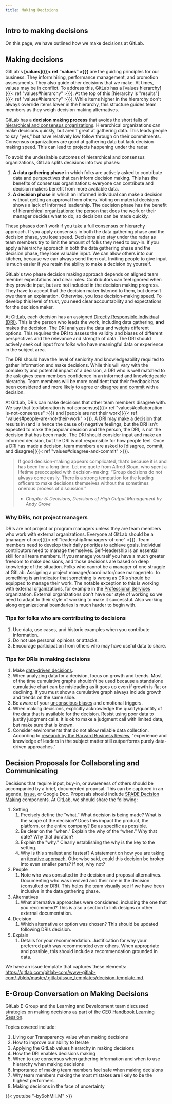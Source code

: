 ```yaml
---
title: Making Decisions
---
```


## Intro to making decisions

On this page, we have outlined how we make decisions at GitLab.

## Making decisions

GitLab's **[values]({{< ref "values" >}})** are the guiding principles for our business. They inform hiring, performance management, and promotion assessments. They also guide other decisions that we make. At times, values may be in conflict. To address this, GitLab has a [values hierarchy]({{< ref "values#hierarchy" >}}). At the top of this [hierarchy is "results"]({{< ref "values#hierarchy" >}}). While items higher in the hierarchy don't always override items lower in the hierarchy, this structure guides team members as they weigh decision making alternatives.

GitLab has a **decision making process** that avoids the short falls of [hierarchical and consensus organizations](/handbook/company/culture/all-remote/management/#separating-decision-gathering-from-decision-making). Hierarchical organizations can make decisions quickly, but aren't great at gathering data. This leads people to say "yes," but have relatively low follow through on their commitments. Consensus organizations are good at gathering data but lack decision making speed. This can lead to projects happening under the radar.

To avoid the undesirable outcomes of hierarchical and consensus organizations, GitLab splits decisions into two phases:

1. **A data gathering phase** in which folks are actively asked to contribute data and perspectives that can inform decision making. This has the benefits of consensus organizations: everyone can contribute and decision makers benefit from more available data.
1. **A decision phase** in which an informed individual can make a decision without getting an approval from others. Voting on material decisions shows a lack of informed leadership. The decision phase has the benefit of hierarchical organizations: the person that does the work or their manager decides what to do, so decisions can be made quickly.

These phases don't work if you take a full consensus or hierarchy approach. If you apply consensus in both the data gathering phase and the decision phase, you lose speed. Decisions also stay under the radar as team members try to limit the amount of folks they need to buy-in. If you apply a hierarchy approach in both the data gathering phase and the decision phase, they lose valuable input. We can allow others into our kitchen, because we can always send them out. Inviting people to give input is much easier if you retain the ability to make a decision by yourself.

GitLab's two phase decision making approach depends on aligned team member expectations and clear roles. Contributors can feel ignored when they provide input, but are not included in the decision making progress. They have to accept that the decision maker listened to them, but doesn’t owe them an explanation. Otherwise, you lose decision-making speed. To develop this level of trust, you need clear accountability and expectations for the decision maker.

At GitLab, each decision has an assigned [Directly Responsible Individual (DRI)](/handbook/people-group/directly-responsible-individuals/). This is the person who leads the work, including data gathering, **and** makes the decision. The DRI analyzes the data and weighs different options. This requires the DRI to assess the validity and biases of different perspectives and the relevance and strength of data. The DRI should actively seek out input from folks who have meaningful data or experience in the subject area.

The DRI should have the level of seniority and knowledgeability required to gather information and make decisions. While this will vary with the complexity and potential impact of a decision, a DRI who is well matched to the ask gives team members confidence in an informed and knowledgeable hierarchy. Team members will be more confident that their feedback has been considered and more likely to agree or [disagree and commit](/handbook/values/#disagree-and-commit) with a decision.

At GitLab, DRIs can make decisions that other team members disagree with. We say that [collaboration is not consensus]({{< ref "values#collaboration-is-not-consensus" >}}) and [people are not their work]({{< ref "values#people-are-not-their-work" >}}). A DRI may make a decision that results in (and is hence the cause of) negative feelings, but the DRI isn't expected to make the popular decision and the person, the DRI, is not the decision that has been made. The DRI should consider input and make an informed decision, but the DRI is not responsible for how people feel. Once a DRI has made a decision, team members are asked to [disagree, commit, and disagree]({{< ref "values#disagree-and-commit" >}}).

> If good decision-making appears complicated, that’s because it is and has been for a long time. Let me quote from Alfred Sloan, who spent a lifetime preoccupied with decision-making: “Group decisions do not always come easily. There is a strong temptation for the leading officers to make decisions themselves without the sometimes onerous process of discussion.”
>
>
> - *Chapter 5: Decisions, Decisions of High Output Management by Andy Grove*

### Why DRIs, not project managers

DRIs are not project or program managers unless they are team members who work with external organizations. Everyone at GitLab should be a [manager of one]({{< ref "leadership#managers-of-one" >}}). Team members need to develop their daily priorities to achieve goals. Individual contributors need to manage themselves. Self-leadership is an essential skill for all team members. If you manage yourself you have a much greater freedom to make decisions, and those decisions are based on deep knowledge of the situation. Folks who cannot be a manager of one struggle at GitLab. Assigning a project manager/coordinator/case manager/etc. to something is an indicator that something is wrong as DRIs should be equipped to manage their work. The notable exception to this is working with external organizations, for example in the [Professional Services](https://about.gitlab.com/services/) organization. External organizations don't have our style of working so we need to adapt to their style of working to make it successful. Also working along organizational boundaries is much harder to begin with.

### Tips for folks who are contributing to decisions

1. Use data, use cases, and historic examples when you contribute information.
1. Do not use personal opinions or attacks.
1. Encourage participation from others who may have useful data to share.

### Tips for DRIs in making decisions

1. Make [data-driven decisions](https://online.hbs.edu/blog/post/data-driven-decision-making).
1. When analyzing data for a decision, focus on growth and trends. Most of the time cumulative graphs shouldn't be used because a standalone cumulative chart can be misleading as it goes up even if growth is flat or declining. If you must show a cumulative graph always include growth and trends on the same slide.
1. Be aware of your [unconscious biases](/handbook/company/culture/inclusion/unconscious-bias/) and emotional triggers.
1. When making decisions, explicitly acknowledge the quality/quantity of the data that is available for the decision. Resist using poor data to justify judgment calls. It is ok to make a judgment call with limited data, but make sure that is known.
1. Consider environments that do not allow reliable data collection. According to [research by the Harvard Business Review](https://hbr.org/2016/02/the-rise-of-data-driven-decision-making-is-real-but-uneven), "experience and knowledge of leaders in the subject matter still outperforms purely data-driven approaches."

## Decision Proposals for Collaborating and Communicating

Decisions that require input, buy-in, or awareness of others should be accompanied by a brief, documented proposal. This can be captured in an agenda, [issue](https://gitlab.com/gitlab-com/www-gitlab-com/-/blob/master/.gitlab/issue_templates/decision-template.md), or Google Doc. Proposals should include [SPADE Decision Making](https://coda.io/@gokulrajaram/gokuls-spade-toolkit) components. At GitLab, we should share the following:

1. Setting
    1. Precisely define the “what.” What decision is being made? What is the scope of the decision? Does this impact the product, the platform, or the entire company? Be as specific as possible.
    1. Be clear on the "when." Explain the why of the “when.” Why that date? Why that duration?
    1. Explain the "why." Clearly establishing the why is the key to the setting.
    1. Why is this smallest and fastest? A statement on how you are taking an [iterative approach](/handbook/values/#iteration). Otherwise said, could this decision be broken into even smaller parts? If not, why not?
1. People
    1. Note who was consulted in the decision and proposal alternatives. Documenting who was involved and their role in the decision (consulted or DRI). This helps the team visually see if we have been inclusive in the data gathering phase.
1. Alternatives
    1. What alternative approaches were considered, including the one that you recommend? This is also a section to link designs or other external documentation.
1. Decision
    1. Which alternative or option was chosen? This should be updated following DRIs decision.
1. Explain
    1. Details for your recommendation. Justification for why your preferred path was recommended over others. When appropriate and possible, this should include a recommendation grounded in data.

We have an issue template that captures these elements: https://gitlab.com/gitlab-com/www-gitlab-com/-/blob/master/.gitlab/issue_templates/decision-template.md.

## E-Group Conversation on Making Decisions

GitLab E-Group and the Learning and Development team discussed strategies on making decisions as part of the [CEO Handbook Learning Session](/handbook/people-group/learning-and-development/learning-initiatives/#ceo-handbook-learning-sessions).

Topics covered include:

1. Living our Transparency value when making decisions
1. How to improve our ability to Iterate
1. Applying the GitLab values hierarchy in making decisions
1. How the DRI  enables decisions making
1. When to use consensus when gathering information and when to use hierarchy when making decisions
1. Importance of making team members feel safe when making decisions
1. Why team members making the most mistakes are likely to be the highest performers
1. Making decisions in the face of uncertainty

{{< youtube "-by6ohMIi_M" >}}
